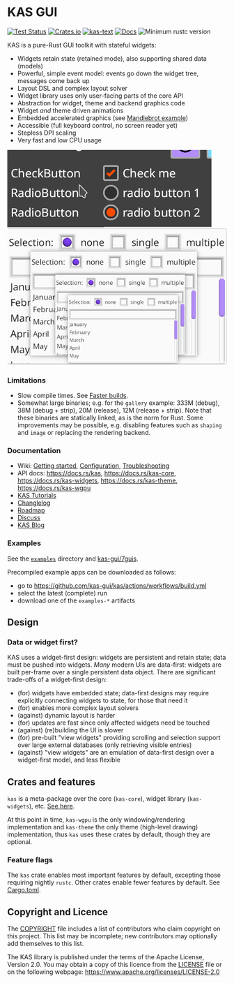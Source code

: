 KAS GUI
=======

[![Test Status](https://github.com/kas-gui/kas/workflows/Tests/badge.svg?event=push)](https://github.com/kas-gui/kas/actions)
[![Crates.io](https://img.shields.io/crates/v/kas.svg)](https://crates.io/crates/kas)
[![kas-text](https://img.shields.io/badge/GitHub-kas--text-blueviolet)](https://github.com/kas-gui/kas-text/)
[![Docs](https://docs.rs/kas/badge.svg)](https://docs.rs/kas)
![Minimum rustc version](https://img.shields.io/badge/rustc-1.62+-lightgray.svg)

KAS is a pure-Rust GUI toolkit with stateful widgets:

-   Widgets retain state (retained mode), also supporting shared data (models)
-   Powerful, simple event model: events go down the widget tree, messages come back up
-   Layout DSL and complex layout solver
-   Widget library uses only user-facing parts of the core API
-   Abstraction for widget, theme and backend graphics code
-   Widget *and* theme driven animations
-   Embedded accelerated graphics (see [Mandlebrot example](examples/mandlebrot))
-   Accessible (full keyboard control, no screen reader yet)
-   Stepless DPI scaling
-   Very fast and low CPU usage

![Animated](https://github.com/kas-gui/data-dump/blob/master/kas_0_11/video/animations.apng)
![Scalable](https://github.com/kas-gui/data-dump/blob/master/kas_0_10/image/scalable.png)

### Limitations

-   Slow compile times. See [Faster builds](https://github.com/kas-gui/kas/wiki/Getting-started#faster-builds).
-   Somewhat large binaries; e.g. for the `gallery` example: 333M (debug),
    38M (debug + strip), 20M (release), 12M (release + strip).
    Note that these binaries are statically linked, as is the norm for Rust.
    Some improvements may be possible, e.g. disabling features such as `shaping`
    and `image` or replacing the rendering backend.

### Documentation

-   Wiki: [Getting started](https://github.com/kas-gui/kas/wiki/Getting-started),
    [Configuration](https://github.com/kas-gui/kas/wiki/Configuration),
    [Troubleshooting](https://github.com/kas-gui/kas/wiki/Troubleshooting)
-   API docs: <https://docs.rs/kas>, <https://docs.rs/kas-core>,
    <https://docs.rs/kas-widgets>, <https://docs.rs/kas-theme>, <https://docs.rs/kas-wgpu>
-   [KAS Tutorials](https://kas-gui.github.io/tutorials/)
-   [Changlelog](CHANGELOG.md)
-   [Roadmap](ROADMAP.md)
-   [Discuss](https://github.com/kas-gui/kas/discussions)
-   [KAS Blog](https://kas-gui.github.io/blog/)

### Examples

See the [`examples`](examples) directory and
[kas-gui/7guis](https://github.com/kas-gui/7guis/).

Precompiled example apps can be downloaded as follows:

-   go to <https://github.com/kas-gui/kas/actions/workflows/build.yml>
-   select the latest (complete) run
-   download one of the `examples-*` artifacts


Design
------

### Data or widget first?

KAS uses a widget-first design: widgets are persistent and retain state; data
must be pushed into widgets. *Many* modern UIs are data-first: widgets are
built per-frame over a single persistent data object. There are significant
trade-offs of a widget-first design:

-   (for) widgets have embedded state; data-first designs may require explicitly
    connecting widgets to state, for those that need it
-   (for) enables more complex layout solvers
-   (against) dynamic layout is harder
-   (for) updates are fast since only affected widgets need be touched
-   (against) (re)building the UI is slower
-   (for) pre-built "view widgets" providing scrolling and selection support
    over large external databases (only retrieving visible entries)
-   (against) "view widgets" are an emulation of data-first design over a
    widget-first model, and less flexible


Crates and features
-------------------

`kas` is a meta-package over the core (`kas-core`), widget library
(`kas-widgets`), etc. [See here](https://kas-gui.github.io/tutorials/#kas).

At this point in time, `kas-wgpu` is the only windowing/rendering implementation
and `kas-theme` the only theme (high-level drawing) implementation, thus `kas`
uses these crates by default, though they are optional.

### Feature flags

The `kas` crate enables most important features by default, excepting those
requiring nightly `rustc`. Other crates enable fewer features by default.
See [Cargo.toml](https://github.com/kas-gui/kas/blob/master/Cargo.toml#L22).

[KAS-text]: https://github.com/kas-gui/kas-text/
[winit]: https://github.com/rust-windowing/winit/
[WGPU]: https://github.com/gfx-rs/wgpu
[`kas_wgpu::Options`]: https://docs.rs/kas-wgpu/latest/kas_wgpu/options/struct.Options.html


Copyright and Licence
---------------------

The [COPYRIGHT](COPYRIGHT) file includes a list of contributors who claim
copyright on this project. This list may be incomplete; new contributors may
optionally add themselves to this list.

The KAS library is published under the terms of the Apache License, Version 2.0.
You may obtain a copy of this licence from the [LICENSE](LICENSE) file or on
the following webpage: <https://www.apache.org/licenses/LICENSE-2.0>
